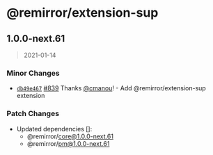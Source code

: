 # @remirror/extension-sup

## 1.0.0-next.61

> 2021-01-14

### Minor Changes

- [`db49e467`](https://github.com/remirror/remirror/commit/db49e467811c3c95f48c29f7bd267dac4c3ff85f) [#839](https://github.com/remirror/remirror/pull/839) Thanks [@cmanou](https://github.com/cmanou)! - Add @remirror/extension-sup extension

### Patch Changes

- Updated dependencies []:
  - @remirror/core@1.0.0-next.61
  - @remirror/pm@1.0.0-next.61
